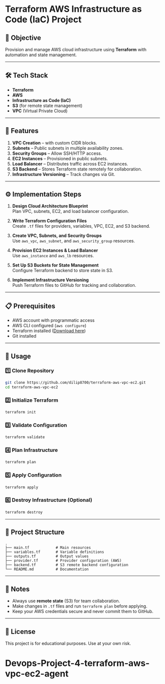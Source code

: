 # Terraform AWS Infrastructure as Code (IaC) Project

## 📌 Objective
Provision and manage AWS cloud infrastructure using **Terraform** with automation and state management.

---

## 🛠 Tech Stack
- **Terraform**
- **AWS**
- **Infrastructure as Code (IaC)**
- **S3** (for remote state management)
- **VPC** (Virtual Private Cloud)

---

## 📂 Features
1. **VPC Creation** – with custom CIDR blocks.
2. **Subnets** – Public subnets in multiple availability zones.
3. **Security Groups** – Allow SSH/HTTP access.
4. **EC2 Instances** – Provisioned in public subnets.
5. **Load Balancer** – Distributes traffic across EC2 instances.
6. **S3 Backend** – Stores Terraform state remotely for collaboration.
7. **Infrastructure Versioning** – Track changes via Git.

---

## ⚙️ Implementation Steps
1. **Design Cloud Architecture Blueprint**  
   Plan VPC, subnets, EC2, and load balancer configuration.

2. **Write Terraform Configuration Files**  
   Create `.tf` files for providers, variables, VPC, EC2, and S3 backend.

3. **Create VPC, Subnets, and Security Groups**  
   Use `aws_vpc`, `aws_subnet`, and `aws_security_group` resources.

4. **Provision EC2 Instances & Load Balancer**  
   Use `aws_instance` and `aws_lb` resources.

5. **Set Up S3 Buckets for State Management**  
   Configure Terraform backend to store state in S3.

6. **Implement Infrastructure Versioning**  
   Push Terraform files to GitHub for tracking and collaboration.

---

## 📋 Prerequisites
- AWS account with programmatic access
- AWS CLI configured (`aws configure`)
- Terraform installed ([Download here](https://developer.hashicorp.com/terraform/downloads))
- Git installed

---

## 🚀 Usage

### 1️⃣ Clone Repository
```bash
git clone https://github.com/dilip8700/terraform-aws-vpc-ec2.git
cd terraform-aws-vpc-ec2
```

### 2️⃣ Initialize Terraform
```bash
terraform init
```

### 3️⃣ Validate Configuration
```bash
terraform validate
```

### 4️⃣ Plan Infrastructure
```bash
terraform plan
```

### 5️⃣ Apply Configuration
```bash
terraform apply
```

### 6️⃣ Destroy Infrastructure (Optional)
```bash
terraform destroy
```

---

## 📁 Project Structure
```
.
├── main.tf            # Main resources
├── variables.tf       # Variable definitions
├── outputs.tf         # Output values
├── provider.tf        # Provider configuration (AWS)
├── backend.tf         # S3 remote backend configuration
└── README.md          # Documentation
```

---

## 📌 Notes
- Always use **remote state** (S3) for team collaboration.
- Make changes in `.tf` files and run `terraform plan` before applying.
- Keep your AWS credentials secure and never commit them to GitHub.

---

## 📜 License
This project is for educational purposes. Use at your own risk.
# Devops-Project-4-terraform-aws-vpc-ec2-agent
